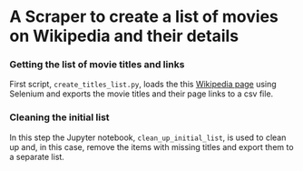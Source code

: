 # A Scraper to create a list of movies on Wikipedia and their details
### Getting the list of movie titles and links
First script, ``create_titles_list.py``, loads the this [Wikipedia page](https://en.wikipedia.org/wiki/List_of_films) using Selenium and exports the movie titles and their page links to a csv file.

### Cleaning the initial list
In this step the Jupyter notebook, ``clean_up_initial_list``, is used to clean up and, in this case, remove the items with missing titles and export them to a separate list.

